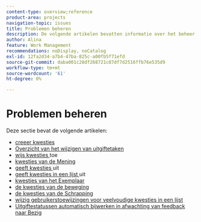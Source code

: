 ```yaml
---
content-type: overview;reference
product-area: projects
navigation-topic: issues
title: Problemen beheren
description: De volgende artikelen bevatten informatie over het beheer van problemen.
author: Alina
feature: Work Management
recommendations: noDisplay, noCatalog
exl-id: 12fa2d34-a7b4-47ba-825c-a00fb5f71efd
source-git-commit: daba001c28df268721c87df7d2516ffb76e535d9
workflow-type: tm+mt
source-wordcount: '61'
ht-degree: 0%

---
```


# Problemen beheren

Deze sectie bevat de volgende artikelen:

* [ creeer kwesties ](../../../manage-work/issues/manage-issues/create-issues.md)
* [ Overzicht van het wijzigen van uitgiftetaken ](../../../manage-work/issues/manage-issues/modify-issue-assignments-overview.md)
* [ wijs kwesties ](../../../manage-work/issues/manage-issues/assign-issues.md) toe
* [ kwesties van de Mening ](../../../manage-work/issues/manage-issues/view-issues.md)
* [ geeft kwesties ](../../../manage-work/issues/manage-issues/edit-issues.md) uit
* [ geeft kwesties in een lijst ](../../../manage-work/issues/manage-issues/edit-issues-in-a-list.md) uit
* [ kwesties van het Exemplaar ](../../../manage-work/issues/manage-issues/copy-issues.md)
* [ de kwesties van de beweging ](../../../manage-work/issues/manage-issues/move-issues.md)
* [ de kwesties van de Schrapping ](../../../manage-work/issues/manage-issues/delete-issues.md)
* [ wijzig gebruikerstoewijzingen voor veelvoudige kwesties in een lijst ](../../../manage-work/issues/manage-issues/edit-assignments-for-multiple-issues.md)
* [Uitgiftestatussen automatisch bijwerken in afwachting van feedback naar Bezig](../../../manage-work/issues/manage-issues/turn-issue-status-from-awf-to-inp-automatically.md)
